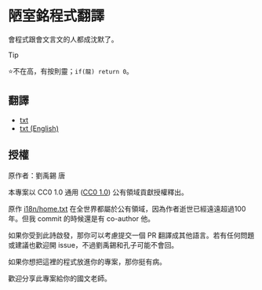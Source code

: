 # 陋室銘程式翻譯

會程式跟會文言文的人都成沈默了。

> [!TIP]
> ⭐不在高，有按則靈；`if(龍) return 0`。

## 翻譯

- [txt](i18n/home.txt)
- [txt (English)](i18n/home.en.txt)

## 授權

原作者：劉禹錫 唐

本專案以 CC0 1.0 通用 ([CC0 1.0](https://creativecommons.org/publicdomain/zero/1.0/)) 公有領域貢獻授權釋出。

原作 [i18n/home.txt](i18n/home.txt) 在全世界都屬於公有領域，因為作者逝世已經遠遠超過100年。但我 commit 的時候還是有 co-author 他。

如果你受到此詩啟發，那你可以考慮提交一個 PR 翻譯成其他語言。若有任何問題或建議也歡迎開 issue，不過劉禹錫和孔子可能不會回。

如果你想把這裡的程式放進你的專案，那你挺有病。

歡迎分享此專案給你的國文老師。